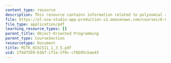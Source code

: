 ```yaml
---
content_type: resource
description: This resource contains information related to polynomial representations.
file: https://ol-ocw-studio-app-production.s3.amazonaws.com/courses/6-01sc-introduction-to-electrical-engineering-and-computer-science-i-spring-2011/2f6d7569b1bfcf1a2f0ccf6b95cbae43_MIT6_01SCS11_1_3_5.pdf
file_type: application/pdf
learning_resource_types: []
parent_title: Object-Oriented Programming
parent_type: CourseSection
resourcetype: Document
title: MIT6_01SCS11_1_3_5.pdf
uid: 2f6d7569-b1bf-cf1a-2f0c-cf6b95cbae43
---
```

